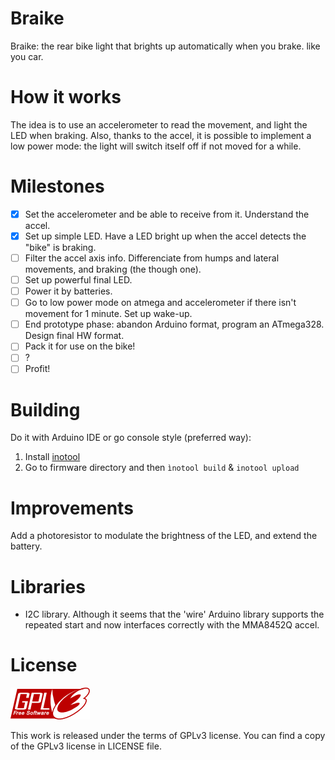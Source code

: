 Braike
======

Braike: the rear bike light that brights up automatically when you brake. like you car.

# How it works

The idea is to use an accelerometer to read the movement, and light the LED when
braking. Also, thanks to the accel, it is possible to implement a low power
mode: the light will switch itself off if not moved for a while.

# Milestones


 - [x] Set the accelerometer and be able to receive from it. Understand the accel.
 - [x] Set up simple LED. Have a LED bright up when the accel detects the "bike" is braking.
 - [ ] Filter the accel axis info. Differenciate from humps and lateral movements, and braking (the though one).
 - [ ] Set up powerful final LED.
 - [ ] Power it by batteries.
 - [ ] Go to low power mode on atmega and accelerometer if there isn't movement for 1 minute. Set up wake-up.
 - [ ] End prototype phase: abandon Arduino format, program an ATmega328. Design final HW format.
 - [ ] Pack it for use on the bike!
 - [ ] ?
 - [ ] Profit!

# Building
Do it with Arduino IDE or go console style (preferred way):

1. Install [inotool](http://inotool.org/)
2. Go to firmware directory and then `ìnotool build` & `inotool upload`


# Improvements

Add a photoresistor to modulate the brightness of the LED, and extend the battery.

# Libraries 
 * I2C library. Although it seems that the 'wire' Arduino library
supports the repeated start and now interfaces correctly with the MMA8452Q
accel.

# License

![gplv3](https://github.com/viccuad/braike/raw/master/assets/web/gplv3.png)

This work is released under the terms of GPLv3 license. You can find a copy of
the GPLv3 license in LICENSE file.
